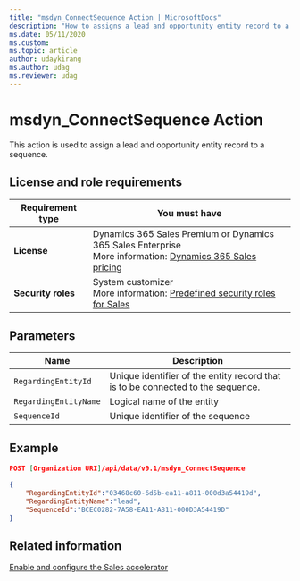 ```yaml
---
title: "msdyn_ConnectSequence Action | MicrosoftDocs"
description: "How to assigns a lead and opportunity entity record to a sequence."
ms.date: 05/11/2020
ms.custom: 
ms.topic: article
author: udaykirang
ms.author: udag
ms.reviewer: udag
---
```


# msdyn_ConnectSequence Action

This action is used to assign a lead and opportunity entity record to a sequence.

## License and role requirements
| Requirement type | You must have |  
|-----------------------|---------|
| **License** | Dynamics 365 Sales Premium or Dynamics 365 Sales Enterprise  <br>More information: [Dynamics 365 Sales pricing](https://dynamics.microsoft.com/sales/pricing/) |
| **Security roles** | System customizer <br>  More information: [Predefined security roles for Sales](../../security-roles-for-sales.md)|


## Parameters

|Name |Description |
|-----|-----|
|`RegardingEntityId`|Unique identifier of the entity record that is to be connected to the sequence.|
|`RegardingEntityName`|Logical name of the entity|
|`SequenceId`|Unique identifier of the sequence|

## Example

```json
POST [Organization URI]/api/data/v9.1/msdyn_ConnectSequence

{
    "RegardingEntityId":"03468c60-6d5b-ea11-a811-000d3a54419d",
    "RegardingEntityName":"lead",
    "SequenceId":"BCEC0282-7A58-EA11-A811-000D3A54419D"
}
```

## Related information

[Enable and configure the Sales accelerator](../../enable-configure-sales-accelerator.md)
